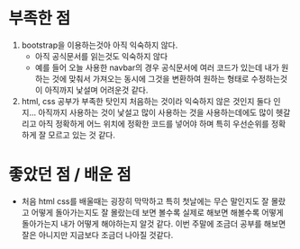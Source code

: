 # 부족한 점
1. bootstrap을 이용하는것아 아직 익숙하지 않다.
    * 아직 공식문서를 읽는것도 익숙하지 않다
    * 예를 들어 오늘 사용한 navbar의 경우 공식문서에 여러 코드가 있는데 내가 원하는 것에 맞춰서 가져오는 동시에 그것을 변환하여 원하는 형태로 수정하는것이 아직까지 낯설며 어려운것 같다.
2. html, css 공부가 부족한 탓인지 처음하는 것이라 익숙하지 않은 것인지 둘다 인지... 아직까지 사용하는 것이 낯설고 많이 사용하는 것을 사용하는데에도 많이 헷갈리고 아직 정확하게 어느 위치에 정확한 코드를 넣어야 하며 특히 우선순위를 정확하게 잘 모르고 있는 것 같다.

# 좋았던 점 / 배운 점
* 처음 html css를 배울때는 굉장히 막막하고 특히 첫날에는 무슨 말인지도 잘 몰랐고 어떻게 돌아가는지도 잘 몰랐는데 보면 볼수록 실제로 해보면 해볼수록 어떻게 돌아가는지 내가 어떻게 해야하는지 알것 같다. 이번 주말에 조금더 공부를 해보면 잘은 아니지만 지금보다 조금더 나아질 것같다.